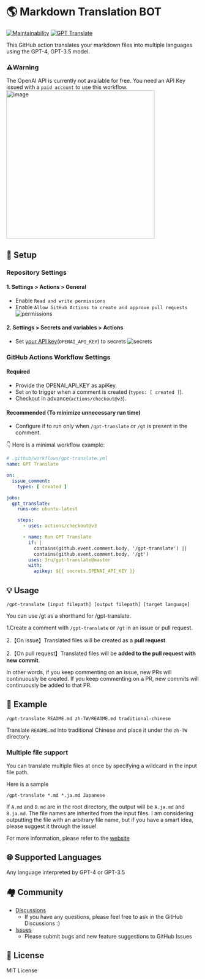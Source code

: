 # 🌎 Markdown Translation BOT
[![Maintainability](https://api.codeclimate.com/v1/badges/a13ea4f37913ba6ba570/maintainability)](https://codeclimate.com/github/3ru/gpt-translate/maintainability)
[![GPT Translate](https://github.com/3ru/gpt-translate/actions/workflows/gpt-translate.yml/badge.svg)](https://github.com/3ru/gpt-translate/actions/workflows/gpt-translate.yml)

This GitHub action translates your markdown files into multiple languages using the GPT-4, GPT-3.5 model.

### ⚠️**Warning**
The OpenAI API is currently not available for free. You need an API Key issued with a `paid account` to use this workflow.  
<img width="387" alt="image" src="https://github.com/3ru/gpt-translate/assets/69892552/8c803edb-85ef-41ee-a4be-be52b3a30eba">

## 🔧 Setup

### Repository Settings

#### 1. Settings > Actions > General

- Enable `Read and write permissions`
- Enable `Allow GitHub Actions to create and approve pull requests`
  ![permissions](https://user-images.githubusercontent.com/69892552/228692074-d8d009a8-9272-4023-97b1-3cbc637d5d84.jpg)

#### 2. Settings > Secrets and variables > Actions

- Set [your API key](https://platform.openai.com/account/api-keys)(`OPENAI_API_KEY`) to secrets
  ![secrets](https://user-images.githubusercontent.com/69892552/228692421-22d7db33-4e32-4f28-b166-45b4d3ce2b11.jpg)


### GitHub Actions Workflow Settings

#### Required
- Provide the OPENAI_API_KEY as apiKey.
- Set `on` to trigger when a comment is created (`types: [ created ]`).
- Checkout in advance(`actions/checkout@v3`).

#### Recommended (To minimize unnecessary run time)
- Configure if to run only when `/gpt-translate` or `/gt` is present in the comment.


👇 Here is a minimal workflow example:
```yaml
# .github/workflows/gpt-translate.yml
name: GPT Translate

on:
  issue_comment:
    types: [ created ]

jobs:
  gpt_translate:
    runs-on: ubuntu-latest

    steps:
      - uses: actions/checkout@v3

      - name: Run GPT Translate
        if: |
          contains(github.event.comment.body, '/gpt-translate') || 
          contains(github.event.comment.body, '/gt')
        uses: 3ru/gpt-translate@master
        with:
          apikey: ${{ secrets.OPENAI_API_KEY }}
```


## 💡 Usage

```
/gpt-translate [input filepath] [output filepath] [target language] 
```
You can use /gt as a shorthand for /gpt-translate.

1.Create a comment with `/gpt-translate` or `/gt` in an issue or pull request.

2.【On issue】Translated files will be created as a **pull request**.

2.【On pull request】Translated files will be **added to the pull request with new commit**.

In other words, if you keep commenting on an issue, new PRs will continuously be created.
If you keep commenting on a PR, new commits will continuously be added to that PR.

## 📝 Example
```
/gpt-translate README.md zh-TW/README.md traditional-chinese
```
Translate `README.md` into traditional Chinese and place it under the `zh-TW` directory.

### Multiple file support

You can translate multiple files at once by specifying a wildcard in the input file path.

Here is a sample
```
/gpt-translate *.md *.ja.md Japanese
```
If `A.md` and `B.md` are in the root directory, the output will be `A.ja.md` and `B.ja.md`. The file names are inherited from the input files.
I am considering outputting the file with an arbitrary file name, but if you have a smart idea, please suggest it through the issue!

For more information, please refer to the [website](https://g-t.vercel.app/docs/references/path-builder)

## 🌐 Supported Languages
Any language interpreted by GPT-4 or GPT-3.5

## 🏘️ Community
- [Discussions](https://github.com/3ru/gpt-translate/discussions)
  - If you have any questions, please feel free to ask in the GitHub Discussions :)
- [Issues](https://github.com/3ru/gpt-translate/issues)
  - Please submit bugs and new feature suggestions to GitHub Issues

## 📃 License
MIT License
